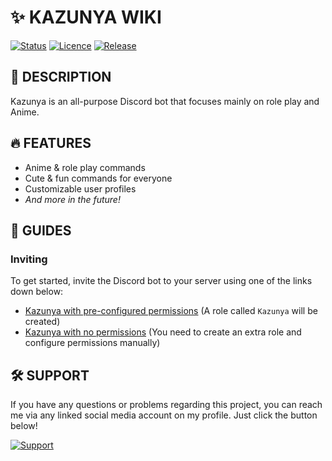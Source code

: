 # ✨ KAZUNYA WIKI

[![Status](https://img.shields.io/badge/-Active-lime?style=for-the-badge&label=Status)](https://github.com/IanToujou/Kazunya)
[![Licence](https://img.shields.io/github/license/IanToujou/Kazunya?label=License&style=for-the-badge)](https://github.com/IanToujou/Kazunya)
[![Release](https://img.shields.io/badge/-Release_1.0.0-blue?style=for-the-badge&label=Version)](https://github.com/IanToujou/Kazunya)

## 📝 DESCRIPTION

Kazunya is an all-purpose Discord bot that focuses mainly on role play and Anime.

## 🔥 FEATURES

* Anime & role play commands
* Cute & fun commands for everyone
* Customizable user profiles
* *And more in the future!*

## 📕 GUIDES

### Inviting

To get started, invite the Discord bot to your server using one of the links down below:

- [Kazunya with pre-configured permissions](https://discord.com/api/oauth2/authorize?client_id=790685695353028648&permissions=8&scope=bot%20applications.commands) (A role called `Kazunya` will be created)
- [Kazunya with no permissions](https://discord.com/api/oauth2/authorize?client_id=790685695353028648&permissions=0&scope=bot%20applications.commands) (You need to create an extra role and configure permissions manually)
## 🛠️ SUPPORT

If you have any questions or problems regarding this project, you can reach me via any linked social media account on my profile. Just click the button below!

[![Support](https://img.shields.io/badge/-Support-teal?style=for-the-badge&logo=github)](https://github.com/IanToujou)